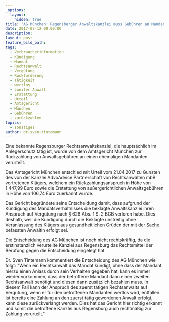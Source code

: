 ```yaml
---
_options:
  layout:
    hidden: true
title: 'AG München: Regensburger Anwaltskanzlei muss Gebühren an Mandant zurückzahlen'
date: 2017-07-12 00:00:00
description:
layout: post
feature_bild_path:
tags:
  - Verbraucherinformation
  - Kündigung
  - Mandat
  - Rechtsanwalt
  - Vergütung
  - Rückforderung
  - Tätigkeit
  - wertlos
  - zweiter Anwalt
  - Erstattung
  - Urteil
  - Amtsgericht
  - München
  - Gebühren
  - zurückzahlen
topics:
  - sonstiges
author: dr-sven-tintemann
---
```



Eine bekannte Regensburger Rechtsanwaltskanzlei, die hauptsächlich im Anlegerschutz tätig ist, wurde von dem Amtsgericht München zur Rückzahlung von Anwaltsgebühren an einen ehemaligen Mandanten verurteilt.

Das Amtsgericht München entschied mit Urteil vom 21.04.2017 zu Gunsten des von der Kanzlei AdvoAdvice Partnerschaft von Rechtsanwälten mbB vertretenen Klägers, welchem ein Rückzahlungsanspruch in Höhe von 1.447,99 Euro sowie die Erstattung von außergerichtlichen Anwaltsgebühren in Höhe von 106,74 Euro zuerkannt wurde.

Das Gericht begründete seine Entscheidung damit, dass aufgrund der Kündigung des Mandatsverhältnisses die beklagte Anwaltskanzlei ihren Anspruch auf Vergütung nach § 628 Abs. 1 S. 2 BGB verloren habe. Dies deshalb, weil die Kündigung durch die Beklagte unstreitig ohne Veranlassung des Klägers aus gesundheitlichen Grüden der mit der Sache befassten Anwältin erfolgt sei.

Die Entscheidung des AG München ist noch nicht rechtskräftig, da die erstinstanzlich verurteilte Kanzlei aus Regensburg das Rechtsmittel der Berufung gegen die Entscheidung eingelegt hat.

Dr. Sven Tintemann kommentiert die Entscheidung des AG München wie folgt: "Wenn ein Rechtsanwalt das Mandat kündigt, ohne dass der Mandant hierzu einen Anlass durch sein Verhalten gegeben hat, kann es immer wieder vorkommen, dass der betroffene Mandant dann einen zweiten Rechtsanwalt benötigt und diesen dann zusätzlich bezahlen muss. In diesem Fall kann der Anspruch des zuerst tätigen Rechtsanwalts auf Vergütung, wenn er für den betroffenen Mandanten wertlos wird, entfallen. Ist bereits eine Zahlung an den zuerst tätig gewordenen Anwalt erfolgt, kann diese zurückverlangt werden. Dies hat das Gericht hier richtig erkannt und somit die betroffene Kanzlei aus Regensburg auch rechtmäßig zur Zahlung verurteilt."